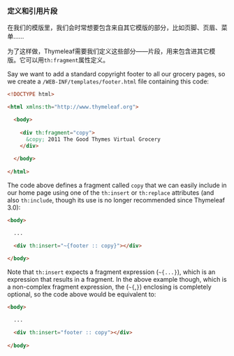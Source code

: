 ### 定义和引用片段

在我们的模版里，我们会时常想要包含来自其它模版的部分，比如页脚、页眉、菜单……

为了这样做，Thymeleaf需要我们定义这些部分——片段，用来包含进其它模版。它可以用`th:fragment`属性定义。

Say we want to add a standard copyright footer to all our grocery pages, so we create a `/WEB-INF/templates/footer.html` file containing this code:
```html
<!DOCTYPE html>

<html xmlns:th="http://www.thymeleaf.org">

  <body>
  
    <div th:fragment="copy">
      &copy; 2011 The Good Thymes Virtual Grocery
    </div>
  
  </body>
  
</html>
```
The code above defines a fragment called `copy` that we can easily include in our home page using one of the `th:insert` or `th:replace` attributes (and also `th:include`, though its use is no longer recommended since Thymeleaf 3.0):
```html
<body>

  ...

  <div th:insert="~{footer :: copy}"></div>
  
</body>
```
Note that `th:insert` expects a fragment expression (`~{...}`), which is an expression that results in a fragment. In the above example though, which is a non-complex fragment expression, the (`~{`,`}`) enclosing is completely optional, so the code above would be equivalent to:
```html
<body>

  ...

  <div th:insert="footer :: copy"></div>
  
</body>
```